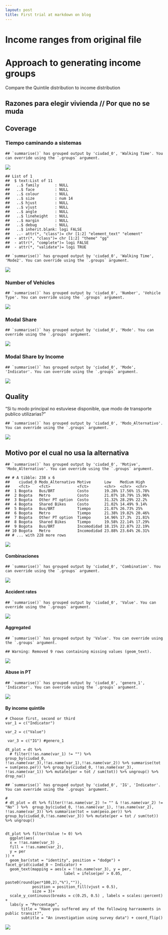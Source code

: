 ```yaml
---
layout: post
title: First trial at markdown on blog
---
```


    

# Income ranges from original file

# Approach to generating income groups

Compare the Quintile distribution to income distribution

## Razones para elegir vivienda // Por que no se muda

## Coverage

### Tiempo caminando a sistemas

    ## `summarise()` has grouped output by 'ciudad_0', 'Walking Time'. You can override using the `.groups` argument.

![](01_ecaf_processing_files/figure-markdown_strict/unnamed-chunk-10-1.png)

    ## List of 1
    ##  $ text:List of 11
    ##   ..$ family       : NULL
    ##   ..$ face         : NULL
    ##   ..$ colour       : NULL
    ##   ..$ size         : num 14
    ##   ..$ hjust        : NULL
    ##   ..$ vjust        : NULL
    ##   ..$ angle        : NULL
    ##   ..$ lineheight   : NULL
    ##   ..$ margin       : NULL
    ##   ..$ debug        : NULL
    ##   ..$ inherit.blank: logi FALSE
    ##   ..- attr(*, "class")= chr [1:2] "element_text" "element"
    ##  - attr(*, "class")= chr [1:2] "theme" "gg"
    ##  - attr(*, "complete")= logi FALSE
    ##  - attr(*, "validate")= logi TRUE

    ## `summarise()` has grouped output by 'ciudad_0', 'Walking Time', 'Mode2'. You can override using the `.groups` argument.

![](01_ecaf_processing_files/figure-markdown_strict/unnamed-chunk-11-1.png)

### Number of Vehicles

    ## `summarise()` has grouped output by 'ciudad_0', 'Number', 'Vehicle Type'. You can override using the `.groups` argument.

![](01_ecaf_processing_files/figure-markdown_strict/unnamed-chunk-12-1.png)

### Modal Share

    ## `summarise()` has grouped output by 'ciudad_0', 'Mode'. You can override using the `.groups` argument.

![](01_ecaf_processing_files/figure-markdown_strict/unnamed-chunk-13-1.png)

### Modal Share by Income

    ## `summarise()` has grouped output by 'ciudad_0', 'Mode', 'Indicator'. You can override using the `.groups` argument.

![](01_ecaf_processing_files/figure-markdown_strict/unnamed-chunk-14-1.png)

## Quality

“Si tu modo principal no estuviese disponible, que modo de transporte
publico utilizarias?”

    ## `summarise()` has grouped output by 'ciudad_0', 'Modo_Alternativo'. You can override using the `.groups` argument.

![](01_ecaf_processing_files/figure-markdown_strict/unnamed-chunk-15-1.png)

## Motivo por el cual no usa la alternativa

    ## `summarise()` has grouped output by 'ciudad_0', 'Motive', 'Modo_Alternativo'. You can override using the `.groups` argument.

    ## # A tibble: 238 x 6
    ##    ciudad_0 Modo_Alternativo Motive      Low    Medium High  
    ##    <fct>    <fct>            <fct>       <chr>  <chr>  <chr> 
    ##  1 Bogota   Bus/BRT          Costo       19.28% 17.56% 15.78%
    ##  2 Bogota   Metro            Costo       21.07% 18.79% 15.96%
    ##  3 Bogota   Other PT option  Costo       31.32% 28.29% 22.2% 
    ##  4 Bogota   Shared Bikes     Costo       21.02% 14.49% 9.14% 
    ##  5 Bogota   Bus/BRT          Tiempo      21.07% 26.73% 25%   
    ##  6 Bogota   Metro            Tiempo      21.38% 19.82% 20.46%
    ##  7 Bogota   Other PT option  Tiempo      14.96% 17.3%  21.81%
    ##  8 Bogota   Shared Bikes     Tiempo      19.58% 22.14% 17.29%
    ##  9 Bogota   Bus/BRT          Incomodidad 18.15% 22.87% 22.19%
    ## 10 Bogota   Metro            Incomodidad 23.88% 23.64% 26.31%
    ## # ... with 228 more rows

![](01_ecaf_processing_files/figure-markdown_strict/unnamed-chunk-16-1.png)

#### Combinaciones

    ## `summarise()` has grouped output by 'ciudad_0', 'Combination'. You can override using the `.groups` argument.

![](01_ecaf_processing_files/figure-markdown_strict/unnamed-chunk-17-1.png)

#### Accident rates

    ## `summarise()` has grouped output by 'ciudad_0', 'Value'. You can override using the `.groups` argument.

![](01_ecaf_processing_files/figure-markdown_strict/unnamed-chunk-18-1.png)

#### Aggregated

    ## `summarise()` has grouped output by 'Value'. You can override using the `.groups` argument.

    ## Warning: Removed 9 rows containing missing values (geom_text).

![](01_ecaf_processing_files/figure-markdown_strict/unnamed-chunk-19-1.png)

#### Abuse in PT

    ## `summarise()` has grouped output by 'ciudad_0', 'genero_1', 'Indicator'. You can override using the `.groups` argument.

![](01_ecaf_processing_files/figure-markdown_strict/unnamed-chunk-20-1.png)

#### By income quintile

    # Choose first, second or third
    var_1 = c("Indicator")

    var_2 = c("Value")

     var_3 = c("IG") #genero_1

    dt_plot = dt %>% 
      # filter(!!as.name(var_1) != "") %>% 
    group_by(ciudad_0,  !!as.name(var_3),!!as.name(var_1),!!as.name(var_2)) %>% summarise(tot = sum(peso.per)) %>% group_by(ciudad_0, !!as.name(var_3), !!as.name(var_1)) %>% mutate(per = tot / sum(tot)) %>% ungroup() %>% drop_na() 

    ## `summarise()` has grouped output by 'ciudad_0', 'IG', 'Indicator'. You can override using the `.groups` argument.

    # 
    # dt_plot = dt %>% filter(!!as.name(var_2) != "" & !!as.name(var_2) != "No" ) %>%  group_by(ciudad_0, !!as.name(var_1), !!as.name(var_2), !!as.name(var_3)) %>% summarise(tot = sum(peso.per)) %>% group_by(ciudad_0,!!as.name(var_3)) %>% mutate(per = tot / sum(tot)) %>% ungroup()


    dt_plot %>% filter(Value != 0) %>% 
      ggplot(aes(
      x = !!as.name(var_3) ,
      fill = !!as.name(var_2),
      y = per
    )) +
      geom_bar(stat = "identity", position = "dodge") + facet_grid(ciudad_0 ~ Indicator) +
      geom_text(mapping = aes(x = !!as.name(var_3), y = per, 
                              label = ifelse(per > 0.05,
                                             paste0(round(per*100,2),"%"),"")),
                position = position_fill(vjust = 0.5),
                size = 3)+
      scale_y_continuous(breaks = c(0.25, 0.5) , labels = scales::percent) +
      labs(y = "Percentage",
           title = "Have you suffered any of the following harrasments in public transit?",
           subtitle = "An investigation using survey data") + coord_flip()

![](01_ecaf_processing_files/figure-markdown_strict/unnamed-chunk-21-1.png)
